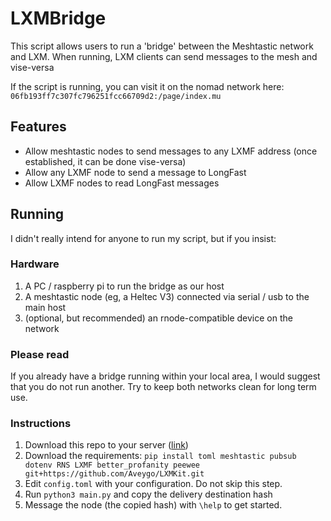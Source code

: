 # LXMBridge

This script allows users to run a 'bridge' between the Meshtastic network and LXM. When running, LXM clients can send messages to the mesh and vise-versa

If the script is running, you can visit it on the nomad network here: ```06fb193ff7c307fc796251fcc66709d2:/page/index.mu```

## Features

 - Allow meshtastic nodes to send messages to any LXMF address (once established, it can be done vise-versa)
 - Allow any LXMF node to send a message to LongFast
 - Allow LXMF nodes to read LongFast messages

## Running

I didn't really intend for anyone to run my script, but if you insist:

### Hardware

1. A PC / raspberry pi to run the bridge as our host
2. A meshtastic node (eg, a Heltec V3) connected via serial / usb to the main host
3. (optional, but recommended) an rnode-compatible device on the network

### Please read

If you already have a bridge running within your local area, I would suggest that you do not run another. Try to keep both networks clean for long term use.

### Instructions

1. Download this repo to your server ([link](git@github.com:Aveygo/LXMBridge.git))
2. Download the requirements: ```pip install toml meshtastic pubsub dotenv RNS LXMF better_profanity peewee git+https://github.com/Aveygo/LXMKit.git```
3. Edit ```config.toml``` with your configuration. Do not skip this step.
4. Run ```python3 main.py``` and copy the delivery destination hash
5. Message the node (the copied hash) with ```\help``` to get started.

